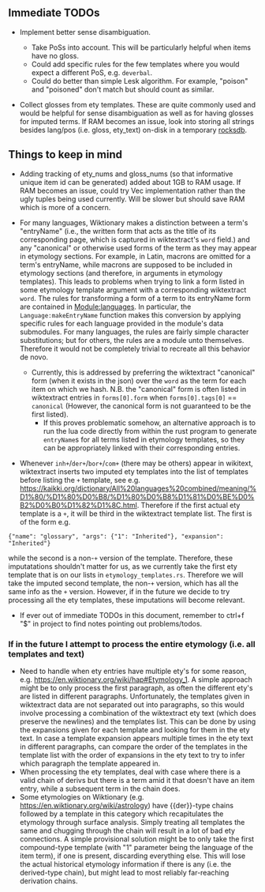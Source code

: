 ## Immediate TODOs

* Implement better sense disambiguation.
    * Take PoSs into account. This will be particularly helpful when items have no gloss. 
    * Could add specific rules for the few templates where you would expect a different PoS, e.g. `deverbal`.
    * Could do better than simple Lesk algorithm. For example, "poison" and "poisoned" don't match but should count as similar. 

* Collect glosses from ety templates. These are quite commonly used and would be helpful for sense disambiguation as well as for having glosses for imputed terms. If RAM becomes an issue, look into storing all strings besides lang/pos (i.e. gloss, ety_text) on-disk in a temporary [rocksdb](https://github.com/rust-rocksdb/rust-rocksdb).

## Things to keep in mind

* Adding tracking of ety_nums and gloss_nums (so that informative unique item id can be generated) added about 1GB to RAM usage. If RAM becomes an issue, could try Vec implementation rather than the ugly tuples being used currently. Will be slower but should save RAM which is more of a concern.

* For many languages, Wiktionary makes a distinction between a term's "entryName" (i.e., the written form that acts as the title of its corresponding page, which is captured in wiktextract's `word` field.) and any "canonical" or otherwise used forms of the term as they may appear in etymology sections. For example, in Latin, macrons are omitted for a term's entryName, while macrons are supposed to be included in etymology sections (and therefore, in arguments in etymology templates). This leads to problems when trying to link a form listed in some etymology template argument with a corresponding wiktextract `word`. The rules for transforming a form of a term to its entryName form are contained in [Module:languages](https://en.wiktionary.org/wiki/Module:languages). In particular, the `Language:makeEntryName` function makes this conversion by applying specific rules for each language provided in the module's data submodules. For many languages, the rules are fairly simple character substitutions; but for others, the rules are a module unto themselves.  Therefore it would not be completely trivial to recreate all this behavior de novo. 
    * Currently, this is addressed by preferring the wiktextract "canonical" form (when it exists in the json) over the `word` as the term for each item on which we hash. N.B. the "canonical" form is often listed in wiktextract entries in `forms[0].form` when `forms[0].tags[0]` == `canonical` (However, the canonical form is not guaranteed to be the first listed).
        * If this proves problematic somehow, an alternative approach is to run the lua code directly from within the rust program to generate `entryName`s for all terms listed in etymology templates, so they can be appropriately linked with their corresponding entries.

* Whenever `inh+`/`der+`/`bor+`/`com+` (there may be others) appear in wikitext, wiktextract inserts two imputed ety templates into the list of templates before listing the `+` template, see e.g. https://kaikki.org/dictionary/All%20languages%20combined/meaning/%D1%80/%D1%80%D0%B8/%D1%80%D0%B8%D1%81%D0%BE%D0%B2%D0%B0%D1%82%D1%8C.html. Therefore if the first actual ety template is a `+`, it will be third in the wiktextract template list. The first is of the form e.g. 
```
{"name": "glossary", "args": {"1": "Inherited"}, "expansion": "Inherited"}
```
while the second is a non-`+` version of the template. Therefore, these imputatations  shouldn't matter for us, as we currently take the first ety template that is on our lists in `etymology_templates.rs`. Therefore we will take the imputed second template, the non-`+` version, which has all the same info as the `+` version.  However, if in the future we decide to try processing all the ety templates, these imputations will become relevant. 

* If ever out of immediate TODOs in this document, remember to ctrl+f "$" in project to find notes pointing out problems/todos.

### If in the future I attempt to process the entire etymology (i.e. all templates and text)
* Need to handle when ety entries have multiple ety's for some reason, e.g. https://en.wiktionary.org/wiki/hap#Etymology_1. A simple approach might be to only process the first paragraph, as often the different ety's are listed in different paragraphs. Unfortunately, the templates given in wiktextract data are not separated out into paragraphs, so this would involve processing a combination of the wiktextract ety text (which does preserve the newlines) and the templates list. This can be done by using the expansions given for each template and looking for them in the ety text. In case a template expansion appears multiple times in the ety text in different paragraphs, can compare the order of the templates in the template list with the order of expansions in the ety text to try to infer which paragraph the template appeared in.
* When processing the ety templates, deal with case where there is a valid chain of derivs but there is a term amid it that doesn't have an item entry, while a subsequent term in the chain does.
* Some etymologies on Wiktionary (e.g. https://en.wiktionary.org/wiki/astrology) have {{der}}-type chains followed by a template in this category which recapitulates the etymology through surface analysis. Simply treating all templates the same and chugging through the chain will result in a lot of bad ety connections. A simple provisional solution might be to only take the first compound-type template (with "1" parameter being the language of the item term), if one is present, discarding everything else. This will lose the actual historical etymology information if there is any (i.e. the derived-type chain), but might lead to most reliably far-reaching derivation chains.